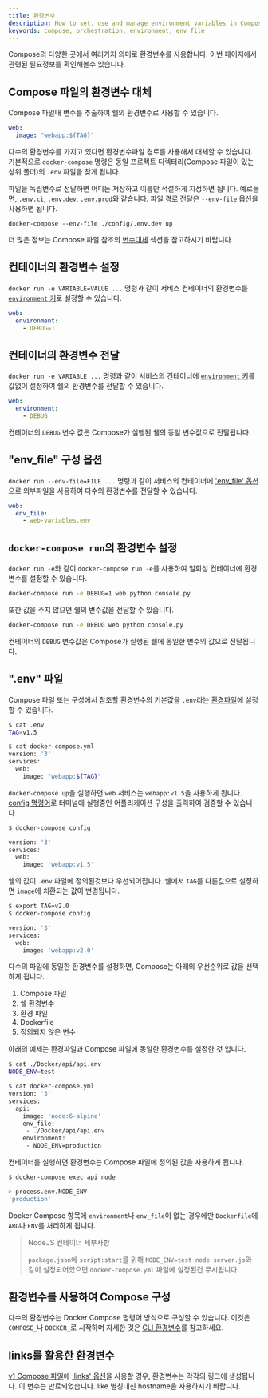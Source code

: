 ```yaml
---
title: 환경변수
description: How to set, use and manage environment variables in Compose
keywords: compose, orchestration, environment, env file
---
```


Compose의 다양한 곳에서 여러가지 의미로 환경변수를 사용합니다.
이번 페이지에서 관련된 필요정보를 확인해볼수 있습니다.

## Compose 파일의 환경변수 대체

Compose 파일내 변수를 추출하여 쉘의 환경변수로 사용할 수 있습니다.

```yaml
web:
  image: "webapp:${TAG}"
```

다수의 환경변수를 가지고 있다면 환경변수파일 경로를 사용해서 대체할 수 있습니다.
기본적으로 `docker-compose` 명령은 동일 프로젝트 디렉터리(Compose 파일이 있는 상위 폴더)의 `.env` 파일을 찾게 됩니다.

파일을 독립변수로 전달하면 어디든 저장하고 이름만 적절하게 지정하면 됩니다.
예로들면, `.env.ci`, `.env.dev`, `.env.prod`와 같습니다.
파일 경로 전달은 `--env-file` 옵션을 사용하면 됩니다.

```shell
docker-compose --env-file ./config/.env.dev up 
```

더 많은 정보는 Compose 파일 참조의 [변수대체](compose-file/compose-file-v3.md#변수대체) 섹션을 참고하시기 바랍니다.

## 컨테이너의 환경변수 설정

`docker run -e VARIABLE=VALUE ...` 명령과 같이 서비스 컨테이너의 환경변수를 [`environment` 키](compose-file/compose-file-v3.md#environment)로 설정할 수 있습니다.

```yaml
web:
  environment:
    - DEBUG=1
```

## 컨테이너의 환경변수 전달

`docker run -e VARIABLE ...` 명령과 같이 서비스의 컨테이너에 [`environment` 키](compose-file/compose-file-v3.md#environment)를 값없이 설정하여 쉘의 환경변수를 전달할 수 있습니다.

```yaml
web:
  environment:
    - DEBUG
```

컨테이너의 `DEBUG` 변수 값은 Compose가 실행된 쉘의 동일 변수값으로 전달됩니다.

## "env_file" 구성 옵션

`docker run --env-file=FILE ...` 명령과 같이 서비스의 컨테이너에 ['env_file' 옵션](compose-file/compose-file-v3.md#env_file)으로 외부파일을 사용하여 다수의 환경변수를 전달할 수 있습니다.

```yaml
web:
  env_file:
    - web-variables.env
```

## `docker-compose run`의 환경변수 설정

`docker run -e`와 같이 `docker-compose run -e`를 사용하여 일회성 컨테이너에 환경변수를 설정할 수 있습니다.

```bash
docker-compose run -e DEBUG=1 web python console.py
```

또한 값을 주지 않으면 쉘의 변수값을 전달할 수 있습니다.

```bash
docker-compose run -e DEBUG web python console.py
```

컨테이너의 `DEBUG` 변수값은 Compose가 실행된 쉘에 동일한 변수의 값으로 전달됩니다.


## ".env" 파일

Compose 파일 또는 구성에서 참조할 환경변수의 기본값을 `.env`라는 [환경파일](env-file.md)에 설정할 수 있습니다.

```bash
$ cat .env
TAG=v1.5

$ cat docker-compose.yml
version: '3'
services:
  web:
    image: "webapp:${TAG}"
```

`docker-compose up`을 실행하면 `web` 서비스는 `webapp:v1.5`을 사용하게 됩니다.
[config 명령어](reference/config.md)로 터미널에 실행중인 어플리케이션 구성을 출력하여 검증할 수 있습니다.

```bash
$ docker-compose config

version: '3'
services:
  web:
    image: 'webapp:v1.5'
```

쉘의 값이 `.env` 파일에 정의된것보다 우선되어집니다.
쉘에서 `TAG`를 다른값으로 설정하면 `image`에 치환되는 값이 변경됩니다.

```bash
$ export TAG=v2.0
$ docker-compose config

version: '3'
services:
  web:
    image: 'webapp:v2.0'
```

다수의 파일에 동일한 환경변수를 설정하면, Compose는 아래의 우선순위로 값을 선택하게 됩니다.

1. Compose 파일
2. 쉘 환경변수
3. 환경 파일
4. Dockerfile
5. 정의되지 않은 변수

아래의 예제는 환경파일과 Compose 파일에 동일한 환경변수를 설정한 것 입니다.

```bash
$ cat ./Docker/api/api.env
NODE_ENV=test

$ cat docker-compose.yml
version: '3'
services:
  api:
    image: 'node:6-alpine'
    env_file:
     - ./Docker/api/api.env
    environment:
     - NODE_ENV=production
```

컨테이너를 실행하면 환경변수는 Compose 파일에 정의된 값을 사용하게 됩니다.

```bash
$ docker-compose exec api node

> process.env.NODE_ENV
'production'
```

Docker Compose 항목에 `environment`나 `env_file`이 없는 경우에만 `Dockerfile`에 `ARG`나 `ENV`를 처리하게 됩니다.

> NodeJS 컨테이너 세부사항
>
> `package.json`에 `script:start`를 위해 `NODE_ENV=test node server.js`와 같이 설정되어있으면 `docker-compose.yml` 파일에 설정된건 무시됩니다.

## 환경변수를 사용하여 Compose 구성

다수의 환경변수는 Docker Compose 명령어 방식으로 구성할 수 있습니다.
이것은 `COMPOSE_`나 `DOCKER_`로 시작하며 자세한 것은 [CLI 환경변수](reference/envvars.md)를 참고하세요.

## links를 활용한 환경변수

[v1 Compose 파일](compose-file/compose-file-v1.md#link-environment-variables)에 ['links' 옵션](compose-file/compose-file-v3.md#links)을 사용할 경우, 환경변수는 각각의 링크에 생성됩니다.
이 변수는 만료되었습니다.
like 별칭대신 hostname을 사용하시기 바랍니다.

<AdsenseB />